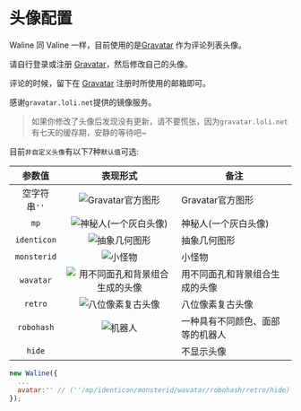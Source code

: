 # 头像配置

Waline 同 Valine 一样，目前使用的是[Gravatar][1] 作为评论列表头像。

请自行登录或注册 [Gravatar][1]，然后修改自己的头像。

评论的时候，留下在 [Gravatar][1] 注册时所使用的邮箱即可。

感谢`gravatar.loli.net`提供的镜像服务。  

> 如果你修改了头像后发现没有更新，请不要慌张，因为`gravatar.loli.net` 有七天的缓存期，安静的等待吧~


目前`非自定义头像`有以下7种`默认值`可选:  

参数值|表现形式|备注
:-:|:-:|-
空字符串`''`|![Gravatar官方图形](//gravatar.loli.net/avatar/d41d8cd98f00b204e9800998ecf8427e?s=40)|Gravatar官方图形
`mp`|![神秘人(一个灰白头像)](//gravatar.loli.net/avatar/d41d8cd98f00b204e9800998ecf8427e?s=40&d=mp)|神秘人(一个灰白头像)
`identicon`|![抽象几何图形](//gravatar.loli.net/avatar/d41d8cd98f00b204e9800998ecf8427e?s=40&d=identicon)|抽象几何图形
`monsterid`|![小怪物](//gravatar.loli.net/avatar/d41d8cd98f00b204e9800998ecf8427e?s=40&d=monsterid)|小怪物
`wavatar`|![用不同面孔和背景组合生成的头像](//gravatar.loli.net/avatar/d41d8cd98f00b204e9800998ecf8427e?s=40&d=wavatar)|用不同面孔和背景组合生成的头像
`retro`|![八位像素复古头像](//gravatar.loli.net/avatar/d41d8cd98f00b204e9800998ecf8427e?s=40&d=retro)|八位像素复古头像
`robohash`|![机器人](//gravatar.loli.net/avatar/d41d8cd98f00b204e9800998ecf8427e?s=40&d=robohash)|一种具有不同颜色、面部等的机器人
`hide`|&nbsp;|不显示头像

```js
new Waline({
  ...
  avatar:'' // (''/mp/identicon/monsterid/wavatar/robohash/retro/hide)
});
```

[1]:http://cn.gravatar.com/
